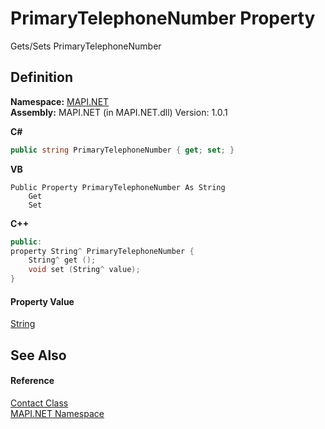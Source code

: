 # PrimaryTelephoneNumber Property


Gets/Sets PrimaryTelephoneNumber



## Definition
**Namespace:** <a href="N_MAPI_NET.md">MAPI.NET</a>  
**Assembly:** MAPI.NET (in MAPI.NET.dll) Version: 1.0.1

**C#**
``` C#
public string PrimaryTelephoneNumber { get; set; }
```
**VB**
``` VB
Public Property PrimaryTelephoneNumber As String
	Get
	Set
```
**C++**
``` C++
public:
property String^ PrimaryTelephoneNumber {
	String^ get ();
	void set (String^ value);
}
```



#### Property Value
<a href="https://learn.microsoft.com/dotnet/api/system.string" target="_blank" rel="noopener noreferrer">String</a>

## See Also


#### Reference
<a href="T_MAPI_NET_Contact.md">Contact Class</a>  
<a href="N_MAPI_NET.md">MAPI.NET Namespace</a>  

